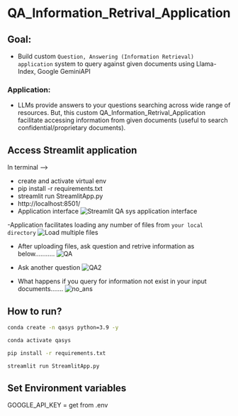 
# QA_Information_Retrival_Application

## Goal: 
- Build custom `Question, Answering (Information Retrieval) application` system to query against given documents using Llama-Index, Google GeminiAPI     
### Application: 
- LLMs provide answers to your questions searching across wide range of resources. But, this custom QA_Information_Retrival_Application facilitate accessing information from given documents (useful to search confidential/proprietary documents).

## Access Streamlit application
In terminal -->
- create and activate virtual env
- pip install -r requirements.txt
- streamlit run StreamlitApp.py
- http://localhost:8501/
- Application interface
![Streamlit QA sys application interface](https://github.com/malleswarigelli/QA_Information_Retrival_Application/assets/84688050/d84cef4c-17b7-45fa-aca5-23e9a1efb9e3)

-Application facilitates loading any number of files from `your local directory`
![Load multiple files](https://github.com/malleswarigelli/QA_Information_Retrival_Application/assets/84688050/08dd0abf-5227-4c64-8f6f-8497c817f6ae)
- After uploading files, ask question and retrive information as below...........
![QA](https://github.com/malleswarigelli/QA_Information_Retrival_Application/assets/84688050/938118ca-cc8e-4410-988f-c3c2f4027c89)

- Ask another question
  ![QA2](https://github.com/malleswarigelli/QA_Information_Retrival_Application/assets/84688050/4e473f2c-c345-48cd-a18d-eb17cf39cf17)

- What happens if you query for information not exist in your input documents.......
![no_ans](https://github.com/malleswarigelli/QA_Information_Retrival_Application/assets/84688050/97b4ffc9-5216-4fd6-8fd5-54433425a606)


## How to run?

```bash
conda create -n qasys python=3.9 -y
```

```bash
conda activate qasys
```

```bash
pip install -r requirements.txt
```

```bash
streamlit run StreamlitApp.py
```

## Set Environment variables
GOOGLE_API_KEY = get from .env 
